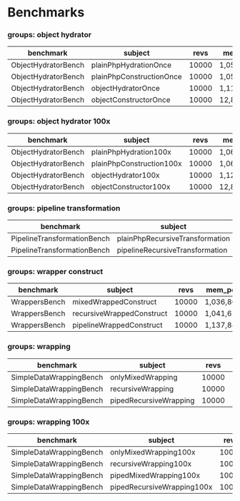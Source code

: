 Benchmarks
==========

### groups: object hydrator

benchmark | subject | revs | mem_peak | time_rev | diff
 --- | --- | --- | --- | --- | --- 
ObjectHydratorBench | plainPhpHydrationOnce | 10000 | 1,057,672b | 0.000ms | 1.58x
ObjectHydratorBench | plainPhpConstructionOnce | 10000 | 1,057,680b | 0.000ms | 1.00x
ObjectHydratorBench | objectHydratorOnce | 10000 | 1,110,504b | 0.004ms | 18.66x
ObjectHydratorBench | objectConstructorOnce | 10000 | 12,837,384b | 0.003ms | 14.50x

### groups: object hydrator 100x

benchmark | subject | revs | mem_peak | time_rev | diff
 --- | --- | --- | --- | --- | --- 
ObjectHydratorBench | plainPhpHydration100x | 10000 | 1,067,016b | 0.027ms | 1.87x
ObjectHydratorBench | plainPhpConstruction100x | 10000 | 1,066,928b | 0.015ms | 1.00x
ObjectHydratorBench | objectHydrator100x | 10000 | 1,124,952b | 0.163ms | 11.07x
ObjectHydratorBench | objectConstructor100x | 10000 | 12,854,224b | 0.073ms | 4.93x

### groups: pipeline transformation

benchmark | subject | revs | mem_peak | time_rev | diff
 --- | --- | --- | --- | --- | --- 
PipelineTransformationBench | plainPhpRecursiveTransformation | 10000 | 1,131,040b | 0.007ms | 1.00x
PipelineTransformationBench | pipelineRecursiveTransformation | 10000 | 1,216,424b | 0.010ms | 1.40x

### groups: wrapper construct

benchmark | subject | revs | mem_peak | time_rev | diff
 --- | --- | --- | --- | --- | --- 
WrappersBench | mixedWrappedConstruct | 10000 | 1,036,800b | 0.000ms | 1.00x
WrappersBench | recursiveWrappedConstruct | 10000 | 1,041,656b | 0.000ms | 1.02x
WrappersBench | pipelineWrappedConstruct | 10000 | 1,137,880b | 0.000ms | 3.94x

### groups: wrapping

benchmark | subject | revs | mem_peak | time_rev | diff
 --- | --- | --- | --- | --- | --- 
SimpleDataWrappingBench | onlyMixedWrapping | 10000 | 1,187,472b | 0.003ms | 1.00x
SimpleDataWrappingBench | recursiveWrapping | 10000 | 1,193,200b | 0.003ms | 1.18x
SimpleDataWrappingBench | pipedRecursiveWrapping | 10000 | 1,225,672b | 0.004ms | 1.64x

### groups: wrapping 100x

benchmark | subject | revs | mem_peak | time_rev | diff
 --- | --- | --- | --- | --- | --- 
SimpleDataWrappingBench | onlyMixedWrapping100x | 10000 | 1,187,472b | 0.148ms | 1.00x
SimpleDataWrappingBench | recursiveWrapping100x | 10000 | 1,195,504b | 0.195ms | 1.32x
SimpleDataWrappingBench | pipedMixedWrapping100x | 10000 | 1,217,912b | 0.229ms | 1.55x
SimpleDataWrappingBench | pipedRecursiveWrapping100x | 10000 | 1,232,216b | 0.276ms | 1.87x

